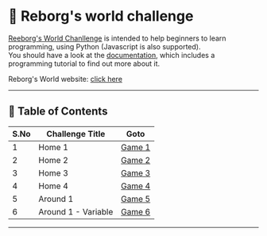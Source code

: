 # 🤖 Reborg's world challenge

[Reeborg's World Chanllenge](https://reeborg.ca/reeborg.html) is intended to help beginners to learn programming, using Python (Javascript is also supported).  
You should have a look at the [documentation](https://reeborg.ca/docs/en/), which includes a programming tutorial to find out more about it.  

Reborg's World website: [click here](https://reeborg.ca/index_en.html)

---

## 📅 Table of Contents

| S.No | Challenge Title        | Goto                                              |  
|------|------------------------|---------------------------------------------------|
| 1    | Home 1                 | [Game 1](solutions/home1/README.md)               |  
| 2    | Home 2                 | [Game 2](solutions/home2/README.md)               |
| 3    | Home 3                 | [Game 3](solutions/home3/README.md)               |
| 4    | Home 4                 | [Game 4](solutions/home4/README.md)               |
| 5    | Around 1               | [Game 5](solutions/around1/README.md)             |
| 6    | Around 1 - Variable    | [Game 6](solutions/around1_variable/README.md)    |

---